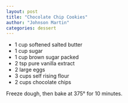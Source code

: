 ```yaml
---
layout: post
title: "Chocolate Chip Cookies"
author: "Johnson Martin"
categories: dessert
---
```


- 1 cup softened salted butter
- 1 cup sugar
- 1 cup brown sugar packed
- 2 tsp pure vanilla extract
- 2 large eggs
- 3 cups self rising flour
- 2 cups chocolate chips

Freeze dough, then bake at 375° for 10 minutes. 
